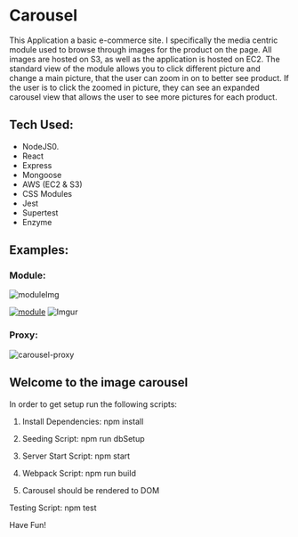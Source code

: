# Carousel
This Application a basic e-commerce site. I specifically the media centric module used to browse through images for the product on the page. All images are hosted on S3, as well as the application is hosted on EC2. The standard view of the module allows you to click different picture and change a main picture, that the user can zoom in on to better see product. If the user is to click the zoomed in picture, they can see an expanded carousel view that allows the user to see more pictures for each product. 

## Tech Used:
- NodeJS0.
- React
- Express
- Mongoose 
- AWS (EC2 & S3)
- CSS Modules
- Jest
- Supertest
- Enzyme

## Examples:  

### Module:
![moduleImg](https://i.imgur.com/pYHCot7.gif)


<a href="https://i.imgur.com/pYHCot7"><img src="https://i.imgur.com/pYHCot7.gif" title="module"/></a>
![Imgur](https://i.imgur.com/pYHCot7.gifv)

### Proxy:
![carousel-proxy](https://user-images.githubusercontent.com/48224142/98876794-4178b700-243c-11eb-8ffe-eeae525d4b07.gif)

## Welcome to the image carousel

In order to get setup run the following scripts:

1) Install Dependencies: npm install

2) Seeding Script: npm run dbSetup

3) Server Start Script: npm start

4) Webpack Script: npm run build

5) Carousel should be rendered to DOM


Testing Script: npm test

Have Fun!

